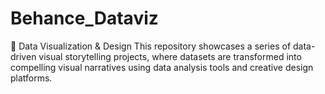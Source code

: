 # Behance_Dataviz
🎨 Data Visualization &amp; Design  This repository showcases a series of data-driven visual storytelling projects, where datasets are transformed into compelling visual narratives using data analysis tools and creative design platforms.
